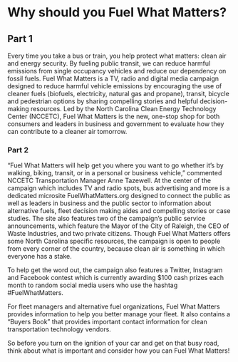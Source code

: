 <h1>Why should you Fuel What Matters?</h1>

<h2>Part 1</h2>

Every time you take a bus or train, you help protect what matters: clean air and energy security. 
By fueling public transit, we can reduce harmful emissions from single occupancy vehicles and reduce our 
dependency on fossil fuels. Fuel What Matters is a TV, radio and digital media campaign designed to reduce 
harmful vehicle emissions by encouraging the use of cleaner fuels (biofuels, electricity, natural gas and propane), 
transit, bicycle and pedestrian options by sharing compelling stories and helpful decision-making resources. 
Led by the North Carolina Clean Energy Technology Center (NCCETC), Fuel What Matters is the new, one-stop shop for 
both consumers and leaders in business and government to evaluate how they can contribute to a cleaner air tomorrow.

<h3>Part 2</h3>

“Fuel What Matters will help get you where you want to go whether it’s by walking, biking, transit, or in a personal 
or business vehicle,” commented NCCETC Transportation Manager Anne Tazewell. At the center of the campaign which includes 
TV and radio spots, bus advertising and more is a dedicated microsite FuelWhatMatters.org designed to connect the public 
as well as leaders in business and the public sector to information about alternative fuels, fleet decision making aides 
and compelling stories or case studies. The site also features two of the campaign’s public service announcements, which 
feature the Mayor of the City of Raleigh, the CEO of Waste Industries, and two private citizens. Though Fuel What Matters 
offers some North Carolina specific resources, the campaign is open to people from every corner of the country, because clean 
air is something in which everyone has a stake.

To help get the word out, the campaign also features a Twitter, Instagram and Facebook contest which is currently awarding 
$100 cash prizes each month to random social media users who use the hashtag #FuelWhatMatters.

For fleet managers and alternative fuel organizations, Fuel What Matters provides information to help you better manage your fleet. 
It also contains a “Buyers Book” that provides important contact information for clean transportation technology vendors.

So before you turn on the ignition of your car and get on that busy road, think about what is important and consider how you can 
Fuel What Matters!

         



